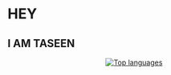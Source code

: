
<h1>HEY</h1>
<h2>I AM TASEEN</h2>

<p align="center">
  <a href="https://github.com/Yabek9000/github-readme-stats">
    <img src="https://github-readme-stats-rho-three-25.vercel.app/api/top-langs/?username=Yabek9000&layout=compact&theme=dark" alt="Top languages" />
  </a>
</p>
